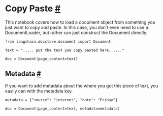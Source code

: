


 Copy Paste
 [#](#copy-paste "Permalink to this headline")
===========================================================



 This notebook covers how to load a document object from something you just want to copy and paste. In this case, you don’t even need to use a DocumentLoader, but rather can just construct the Document directly.
 







```
from langchain.docstore.document import Document

```










```
text = "..... put the text you copy pasted here......"

```










```
doc = Document(page_content=text)

```







 Metadata
 [#](#metadata "Permalink to this headline")
-------------------------------------------------------



 If you want to add metadata about the where you got this piece of text, you easily can with the metadata key.
 







```
metadata = {"source": "internet", "date": "Friday"}

```










```
doc = Document(page_content=text, metadata=metadata)

```








